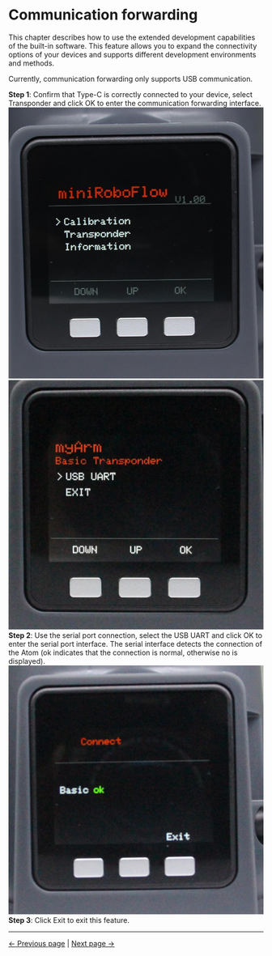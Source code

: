 # Communication forwarding

This chapter describes how to use the extended development capabilities of the built-in software. This feature allows you to expand the connectivity options of your devices and supports different development environments and methods.

Currently, communication forwarding only supports USB communication.

**Step 1**: Confirm that Type-C is correctly connected to your device, select Transponder and click OK to enter the communication forwarding interface.
![pic](../../../resources/4-FunctionsAndApplications/5-BasicFunctions/5.1-SystemInstructionsForUse/resources/main.jpg)
![pic](../../../resources/4-FunctionsAndApplications/5-BasicFunctions/5.1-SystemInstructionsForUse/resources/transponder.jpg)
**Step 2**: Use the serial port connection, select the USB UART and click OK to enter the serial port interface. The serial interface detects the connection of the Atom (ok indicates that the connection is normal, otherwise no is displayed).
![pic](../../../resources/4-FunctionsAndApplications/5-BasicFunctions/5.1-SystemInstructionsForUse/resources/uart.jpg)
**Step 3**: Click Exit to exit this feature.

---

[← Previous page](./5.1.2-calibrate.md) | [Next page →](./5.1.4-information.md)
